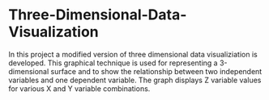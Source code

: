 # Three-Dimensional-Data-Visualization
In this project a modified version of three dimensional data visualiziation is developed. This graphical technique is used for representing a 3-dimensional surface and to show the relationship between two independent variables and one dependent variable. The graph displays Z variable values for various X and Y variable combinations. 
